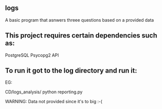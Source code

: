 ## logs
 
A basic program that asnwers threee questions based on a provided data


## This project requires certain dependencies such as:
PostgreSQL
Psycopg2 API


## To run it got to the log directory and run it:
EG:

CD/logs_analysis/
python reporting.py



WARNING: Data not provided since it's to big :-(
